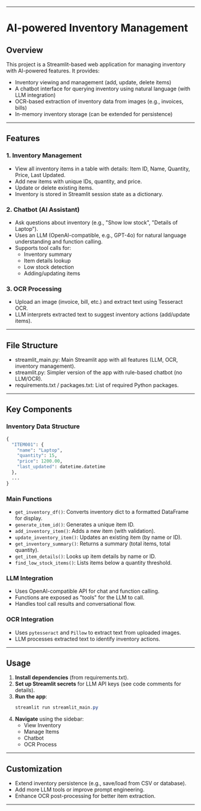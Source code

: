 
---

# AI-powered Inventory Management

## Overview

This project is a Streamlit-based web application for managing inventory with AI-powered features. It provides:
- Inventory viewing and management (add, update, delete items)
- A chatbot interface for querying inventory using natural language (with LLM integration)
- OCR-based extraction of inventory data from images (e.g., invoices, bills)
- In-memory inventory storage (can be extended for persistence)

---

## Features

### 1. Inventory Management
- View all inventory items in a table with details: Item ID, Name, Quantity, Price, Last Updated.
- Add new items with unique IDs, quantity, and price.
- Update or delete existing items.
- Inventory is stored in Streamlit session state as a dictionary.

### 2. Chatbot (AI Assistant)
- Ask questions about inventory (e.g., "Show low stock", "Details of Laptop").
- Uses an LLM (OpenAI-compatible, e.g., GPT-4o) for natural language understanding and function calling.
- Supports tool calls for:
  - Inventory summary
  - Item details lookup
  - Low stock detection
  - Adding/updating items

### 3. OCR Processing
- Upload an image (invoice, bill, etc.) and extract text using Tesseract OCR.
- LLM interprets extracted text to suggest inventory actions (add/update items).

---

## File Structure

- streamlit_main.py: Main Streamlit app with all features (LLM, OCR, inventory management).
- streamlit.py: Simpler version of the app with rule-based chatbot (no LLM/OCR).
- requirements.txt / packages.txt: List of required Python packages.

---

## Key Components

### Inventory Data Structure

```python
{
  "ITEM001": {
    "name": "Laptop",
    "quantity": 15,
    "price": 1200.00,
    "last_updated": datetime.datetime
  },
  ...
}
```

### Main Functions

- `get_inventory_df()`: Converts inventory dict to a formatted DataFrame for display.
- `generate_item_id()`: Generates a unique item ID.
- `add_inventory_item()`: Adds a new item (with validation).
- `update_inventory_item()`: Updates an existing item (by name or ID).
- `get_inventory_summary()`: Returns a summary (total items, total quantity).
- `get_item_details()`: Looks up item details by name or ID.
- `find_low_stock_items()`: Lists items below a quantity threshold.

### LLM Integration

- Uses OpenAI-compatible API for chat and function calling.
- Functions are exposed as "tools" for the LLM to call.
- Handles tool call results and conversational flow.

### OCR Integration

- Uses `pytesseract` and `Pillow` to extract text from uploaded images.
- LLM processes extracted text to identify inventory actions.

---

## Usage

1. **Install dependencies** (from requirements.txt).
2. **Set up Streamlit secrets** for LLM API keys (see code comments for details).
3. **Run the app**:
   ```powershell
   streamlit run streamlit_main.py
   ```
4. **Navigate** using the sidebar:
   - View Inventory
   - Manage Items
   - Chatbot
   - OCR Process

---

## Customization

- Extend inventory persistence (e.g., save/load from CSV or database).
- Add more LLM tools or improve prompt engineering.
- Enhance OCR post-processing for better item extraction.

---
